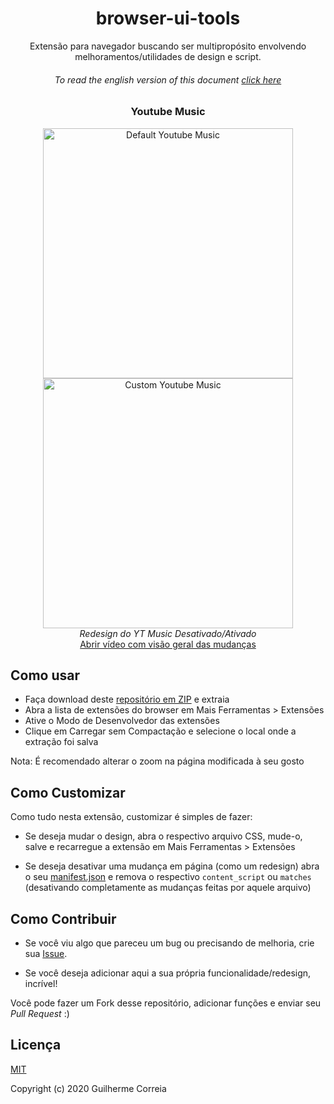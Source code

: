 <h1 align="center">browser-ui-tools</h1>
<p align="center">Extensão para navegador buscando ser multipropósito envolvendo melhoramentos/utilidades de design e script.</p>

<h6 align="center">To read the english version of this document <a href="https://github.com/GuiDevloper/browser-ui-tools/blob/master/README.md">click here</a>
</h6>

<h3 align="center">Youtube Music</h3>
<p align="center">
  <img width="400px" alt="Default Youtube Music" src="https://dl.dropbox.com/s/o6qc0bhncax35sv/YTbefore.jpg">
  <img width="400px" alt="Custom Youtube Music" src="https://dl.dropbox.com/s/c7qpgte5lpxllng/YTafter.jpg">
  <br><em align="center">Redesign do YT Music Desativado/Ativado</em><br>
  <a href="https://dl.dropbox.com/s/bhnf0km2qqx8sbo/YTCompress.mp4" target="_blank" rel="noopener">
    Abrir vídeo com visão geral das mudanças
  </a>
</p>

## Como usar

+ Faça download deste [repositório em ZIP](https://github.com/GuiDevloper/browser-ui-tools/archive/master.zip) e extraia
+ Abra a lista de extensões do browser em Mais Ferramentas > Extensões
+ Ative o Modo de Desenvolvedor das extensões
+ Clique em Carregar sem Compactação e selecione o local onde a extração foi salva

Nota: É recomendado alterar o zoom na página modificada à seu gosto

## Como Customizar

Como tudo nesta extensão, customizar é simples de fazer:

+ Se deseja mudar o design, abra o respectivo arquivo CSS, mude-o, salve e recarregue a extensão em Mais Ferramentas > Extensões

+ Se deseja desativar uma mudança em página (como um redesign) abra o seu [manifest.json](https://github.com/GuiDevloper/browser-ui-tools/blob/master/manifest.json) e remova o respectivo `content_script` ou `matches` (desativando completamente as mudanças feitas por aquele arquivo)

## Como Contribuir

+ Se você viu algo que pareceu um bug ou precisando de melhoria, crie sua [Issue](https://github.com/GuiDevloper/browser-ui-tools/issues).

+ Se você deseja adicionar aqui a sua própria funcionalidade/redesign, incrível!

Você pode fazer um Fork desse repositório, adicionar funções e enviar seu _Pull Request_ :)

## Licença

[MIT](https://github.com/GuiDevloper/browser-ui-tools/blob/master/LICENSE)

Copyright (c) 2020 Guilherme Correia

